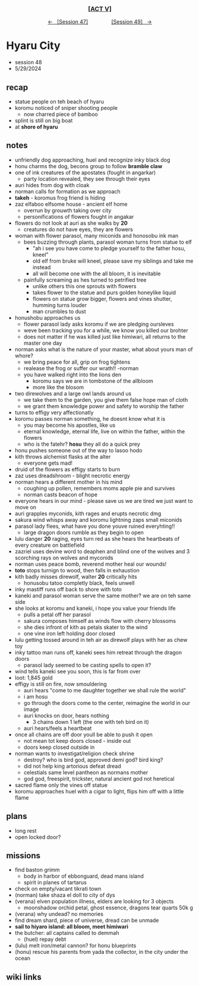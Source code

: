 <div align="center">
  <h3 align="center"><a href="https://github.com/h-griffin/dnd-notes/blob/main/grimmhaus/act-V" >[ACT V]</a></h3>
  <p align="center">
    <a href="https://github.com/h-griffin/dnd-notes/blob/main/grimmhaus/act-V/24-05-22.md" >&larr; &nbsp; [Session 47]</a>
    &nbsp;&nbsp;&nbsp;&nbsp;&nbsp;&nbsp;&nbsp;&nbsp;&nbsp;&nbsp;&nbsp;&nbsp;&nbsp;&nbsp;
    <a href="https://github.com/h-griffin/dnd-notes/blob/main/grimmhaus/act-V/24-06-05.md" >[Session 49] &nbsp; &rarr;</a>
  </p>
</div>

# Hyaru City
- session 48
- 5/29/2024

## recap
- statue people on teh beach of hyaru
- koromu noticed of sniper shooting people
    - now charred piece of bamboo
- splint is still on big boat
- at **shore of hyaru**

## notes
- unfriendly dog approaching, huel and recognize inky black dog
- honu charms the dog, becons group to follow **bramble claw**
- one of ink creatures of the apostates (fought in angarkar)
    - party location revealed, they see through their eyes
- auri hides from dog with cloak
- norman calls for formation as we approach
- **takeh** - koromus frog friend is hiding
- zaz elfaboo elfsome house - ancient elf home
    - overrun by grouwth taking over city
    - personifications of flowers fought in angakar
- flowers do not look at auri as she walks by **20**
    - creatures do not have eyes, they are flowers
- woman with flower parasol, many miconids and honosobu ink man
    - bees buzzing through plants, parasol woman turns from statue to elf
        - "ah i see you have come to pledge yourself to the father hosu, kneel"
        - old elf from bruke will kneel, please save my siblings and take me instead
        - all will become one with the all bloom, it is inevitable
    - painfully screaming as hes turned to petrified tree
        - unlike others this one sprouts with flowers
        - takes flower to the statue and purs golden honeylike liquid
        - flowers on statue grow bigger, flowers and vines shutter, humming turns louder
        - man crumbles to dust
- honushobu approaches us
    - flower parasol lady asks koromu if we are pledging oursleves
    - weve been tracking you for a while, we know you killed our brohter
    - does not matter if he was killed just like himiwari, all returns to the master one day
- norman asks what is the nature of your master, what about yours man of whore?
    - we bring peace for all, grip on frog tightens
    - realease the frog or suffer our wrath!! -norman
    - you have walked right into the lions den
        - koromu says we are in tombstone of the allbloom
        - more like the blosom
- two direwolves and a large owl lands around us
    - we take them to the garden, you give them false hope man of cloth
    - we grant them knowledge power and safety to worship the father
- turns to effigy very affectionatly
- koromu passes norman something, he doesnt know what it is
    - you may become his apostles, like us
    - eternal knowledge, eternal life, live on within the father, within the flowers
    - who is the fatehr? **hosu** they all do a quick prey
- honu pushes someone out of the way to lasoo hodo
- kith throws alchemist flasks at the alter
    - everyone gets mad!
- druid of the flowers as effigy starts to burn
- zaz uses dreadshroom - blight necrotic energy
- norman hears a different mother in his mind
    - coughing up pollen, remembers moms apple pie and survives
    - norman casts beacon of hope
- everyone hears in our mind - please save us we are tired we just want to move on
- auri grapples myconids, kith rages and erupts necrotic dmg
- sakura wind whisps away and koromu lightning zaps small miconids
- parasol lady flees, what have you done youve ruined everyhting!!
    - large dragon doors rumble as they begin to open
- lulu danger **20** raging, eyes turn red as she hears the heartbeats of every creature on battlefield
- zazriel uses devine word to deaphen and blind one of the wolves and 3 scorching rays on wolves and myconids
- norman uses peace bomb, reverend mother heal our wounds!
- **toto** stops turnign to wood, then falls in exhaustion
- kith badly misses direwolf, walter **20** critically hits
    - honusobu tatoo completly black, feels unwell
- inky mastiff runs off back to shore with toto
- kaneki and parasol woman serve the same mother? we are on teh same side
- she looks at koromu and kaneki, i hope you value your friends life
    - pulls a petal off her parasol
    - sakura composes himself as winds flow with cherry blossoms
    - she dies infront of kith as petals skater to the wind
    - one vine iron left holding door closed
- lulu getting tossed around in teh air as direwolf plays with her as chew toy
- inky tattoo man runs off, kaneki sees him retreat through the dragon doors
    - parasol lady seemed to be casting spells to open it?
- wind tells kaneki see you soon, this is far from over
- loot: 1,845 gold
- effigy is still on fire, now smouldering
    - auri hears "come to me daughter together we shall rule the world"
    - i am hosu
    - go through the doors come to the center, reimagine the world in our image
    - auri knocks on door, hears nothing
        - 3 chains down 1 left (the one with teh bird on it)
    - auri hears/feels a heartbeat
- once all chains are off door youll be able to push it open
    - not mean tot keep doors closed - inside out
    - doors keep closed outside in
- norman wants to investigat/religion check shrine
    - destroy? who is bird god, approved demi god? bird king?
    - did not help king artorious defeat dread
    - celestials same level pantheon as normans mother
    - god god, freespirit, trickster, natural ancient god not heretical
- sacred flame only the vines off statue
- koromu approaches huel with a cigar to light, flips him off with a little flame

## plans
- long rest
- open locked door?

## missions
- find baston grimm
    - body in harbor of ebbonguard, dead mans island
    - spirit in planes of tartarus
- check on empty/vacant tikrati town
- (norman) take shaza el doll to city of dys
- (verana) elven population illness, elders are looking for 3 objects
    - moonshadow orchid petal, ghost essence, dragons tear quarts 50k g
- (verana) why undead? no memories
- find dream shard, piece of universe, dread can be unmade
- **sail to hiyaro island: all bloom, meet himiwari**
- the butcher: all captains called to demmah
    - (huel) repay debt
- (lulu) melt iron/metal cannon? for honu blueprints
- (honu) rescue his parents from yada the collector, in the city under the ocean

## wiki links
